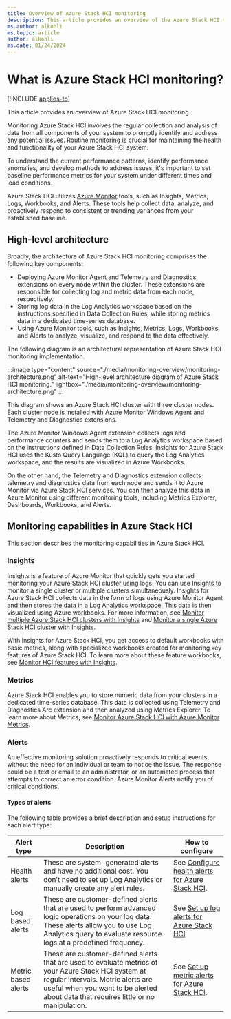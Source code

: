 ```yaml
---
title: Overview of Azure Stack HCI monitoring
description: This article provides an overview of the Azure Stack HCI monitoring solution.
ms.author: alkohli
ms.topic: article
author: alkohli
ms.date: 01/24/2024
---
```


# What is Azure Stack HCI monitoring?

[!INCLUDE [applies-to](../../includes/hci-applies-to-23h2.md)]

This article provides an overview of Azure Stack HCI monitoring.

Monitoring Azure Stack HCI involves the regular collection and analysis of data from all components of your system to promptly identify and address any potential issues. Routine monitoring is crucial for maintaining the health and functionality of your Azure Stack HCI system.

To understand the current performance patterns, identify performance anomalies, and develop methods to address issues, it's important to set baseline performance metrics for your system under different times and load conditions.
  
Azure Stack HCI utilizes [Azure Monitor](/azure/azure-monitor/overview) tools, such as Insights, Metrics, Logs, Workbooks, and Alerts. These tools help collect data, analyze, and proactively respond to consistent or trending variances from your established baseline.  

## High-level architecture

Broadly, the architecture of Azure Stack HCI monitoring comprises the following key components:

- Deploying Azure Monitor Agent and Telemetry and Diagnostics extensions on every node within the cluster. These extensions are responsible for collecting log and metric data from each node, respectively.
- Storing log data in the Log Analytics workspace based on the instructions specified in Data Collection Rules, while storing metrics data in a dedicated time-series database.
- Using Azure Monitor tools, such as Insights, Metrics, Logs, Workbooks, and Alerts to analyze, visualize, and respond to the data effectively.

The following diagram is an architectural representation of Azure Stack HCI monitoring implementation.

:::image type="content" source="./media/monitoring-overview/monitoring-architecture.png" alt-text="High-level architecture diagram of Azure Stack HCI monitoring." lightbox="./media/monitoring-overview/monitoring-architecture.png" :::

This diagram shows an Azure Stack HCI cluster with three cluster nodes. Each cluster node is installed with Azure Monitor Windows Agent and Telemetry and Diagnostics extensions.

The Azure Monitor Windows Agent extension collects logs and performance counters and sends them to a Log Analytics workspace based on the instructions defined in Data Collection Rules. Insights for Azure Stack HCI uses the Kusto Query Language (KQL) to query the Log Analytics workspace, and the results are visualized in Azure Workbooks.

On the other hand, the Telemetry and Diagnostics extension collects telemetry and diagnostics data from each node and sends it to Azure Monitor via Azure Stack HCI services. You can then analyze this data in Azure Monitor using different monitoring tools, including Metrics Explorer, Dashboards, Workbooks, and Alerts.

## Monitoring capabilities in Azure Stack HCI

This section describes the monitoring capabilities in Azure Stack HCI.

### Insights

Insights is a feature of Azure Monitor that quickly gets you started monitoring your Azure Stack HCI cluster using logs. You can use Insights to monitor a single cluster or multiple clusters simultaneously. Insights for Azure Stack HCI collects data in the form of logs using Azure Monitor Agent and then stores the data in a Log Analytics workspace. This data is then visualized using Azure workbooks. For more information, see [Monitor multiple Azure Stack HCI clusters with Insights](../manage/monitor-hci-multi.md) and [Monitor a single Azure Stack HCI cluster with Insights](../manage/monitor-hci-single.md).

With Insights for Azure Stack HCI, you get access to default workbooks with basic metrics, along with specialized workbooks created for monitoring key features of Azure Stack HCI. To learn more about these feature workbooks, see [Monitor HCI features with Insights](../manage/monitor-features.md).

### Metrics

Azure Stack HCI enables you to store numeric data from your clusters in a dedicated time-series database. This data is collected using Telemetry and Diagnostics Arc extension and then analyzed using Metrics Explorer. To learn more about Metrics, see [Monitor Azure Stack HCI with Azure Monitor Metrics](../manage/monitor-cluster-with-metrics.md).

### Alerts

An effective monitoring solution proactively responds to critical events, without the need for an individual or team to notice the issue. The response could be a text or email to an administrator, or an automated process that attempts to correct an error condition. Azure Monitor Alerts notify you of critical conditions.

#### Types of alerts

The following table provides a brief description and setup instructions for each alert type:

| Alert type | Description | How to configure |
| --- | --- | --- |
| Health alerts | These are system-generated alerts and have no additional cost. You don’t need to set up Log Analytics or manually create any alert rules. | See [Configure health alerts for Azure Stack HCI](../manage/health-alerts-via-azure-monitor-alerts.md#configure-health-alerts-for-azure-stack-hci). |
| Log based alerts | These are customer-defined alerts that are used to perform advanced logic operations on your log data. These alerts allow you to use Log Analytics query to evaluate resource logs at a predefined frequency. | See [Set up log alerts for Azure Stack HCI](../manage/setup-hci-system-alerts.md).  |
| Metric based alerts | These are customer-defined alerts that are used to evaluate metrics of your Azure Stack HCI system at regular intervals. Metric alerts are useful when you want to be alerted about data that requires little or no manipulation. | See [Set up metric alerts for Azure Stack HCI](../manage/setup-metric-alerts.md). |